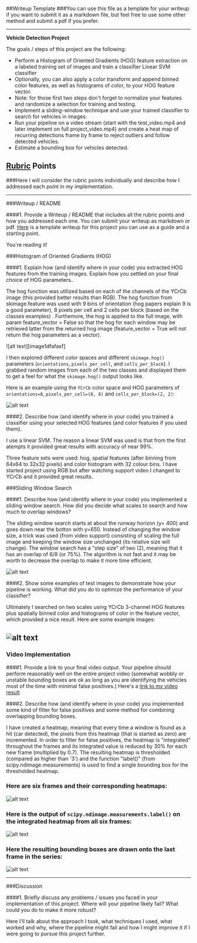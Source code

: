 ##Writeup Template
###You can use this file as a template for your writeup if you want to submit it as a markdown file, but feel free to use some other method and submit a pdf if you prefer.

---

**Vehicle Detection Project**

The goals / steps of this project are the following:

* Perform a Histogram of Oriented Gradients (HOG) feature extraction on a labeled training set of images and train a classifier Linear SVM classifier
* Optionally, you can also apply a color transform and append binned color features, as well as histograms of color, to your HOG feature vector. 
* Note: for those first two steps don't forget to normalize your features and randomize a selection for training and testing.
* Implement a sliding-window technique and use your trained classifier to search for vehicles in images.
* Run your pipeline on a video stream (start with the test_video.mp4 and later implement on full project_video.mp4) and create a heat map of recurring detections frame by frame to reject outliers and follow detected vehicles.
* Estimate a bounding box for vehicles detected.

[//]: # (Image References)
[image1]: ./examples/car_not_car.png
[image2]: ./examples/HOG_example.jpg
[image3]: ./examples/sliding_windows.jpg
[image4]: ./examples/sliding_window.jpg
[image5]: ./examples/bboxes_and_heat.png
[image6]: ./examples/labels_map.png
[image7]: ./examples/output_bboxes.png
[video1]: ./project_video.mp4

## [Rubric](https://review.udacity.com/#!/rubrics/513/view) Points
###Here I will consider the rubric points individually and describe how I addressed each point in my implementation.  

---
###Writeup / README

####1. Provide a Writeup / README that includes all the rubric points and how you addressed each one.  You can submit your writeup as markdown or pdf.  [Here](https://github.com/udacity/CarND-Vehicle-Detection/blob/master/writeup_template.md) is a template writeup for this project you can use as a guide and a starting point.  

You're reading it!
		
###Histogram of Oriented Gradients (HOG)

####1. Explain how (and identify where in your code) you extracted HOG features from the training images. Explain how you settled on your final choice of HOG parameters..

The hog function was utilized based on each of the channels of the YCrCb image (this provided better results than RGB). The hog function from 
skimage.feature was used with 9 bins of orientation (hog papers explain 9 is a good parameter), 8 pixels per cell and 2 cells per block (based on the classes examples) . Furthemore, the hog is applied to the full image, 
with param feature_vector = False so that the hog for each window may be retrieved latter from the returned hog image (feature_vector = True will not return the hog parameters as a vector).

![alt text][image1dfafasf]

I then explored different color spaces and different `skimage.hog()` parameters (`orientations`, `pixels_per_cell`, and `cells_per_block`).  I grabbed random images from each of the two classes and displayed them to get a feel for what the `skimage.hog()` output looks like.

Here is an example using the `YCrCb` color space and HOG parameters of `orientations=8`, `pixels_per_cell=(8, 8)` and `cells_per_block=(2, 2)`:


![alt text][image2]

####2. Describe how (and identify where in your code) you trained a classifier using your selected HOG features (and color features if you used them).

I use a linear SVM. The reason a linear SVM was used is that from the first atempts it provided great results with accuracy of near 99%. 

Three feature sets were used: hog, spatial features (after binning from 64x64 to 32x32 pixels) and color histogram with 32 colour bins. I have started project using
RGB but after watching support video I changed to YCrCb and it provided great results.

###Sliding Window Search

####1. Describe how (and identify where in your code) you implemented a sliding window search.  How did you decide what scales to search and how much to overlap windows?

The sliding window search starts at about the runway horizon (y= 400) and goes down near the botton with y=650. Instead of changing the window size, a trick was used (from video support)
consisting of scaling the full image and  keeping the window size unchanged (its relative size will change). The window search has a "step size" of two (2), meaning that it has an overlap of 6/8 (or 75%). 
The algorithm is not fast and it may be worth to decrease the overlap to make it more time efficient. 

![alt text][image3]

####2. Show some examples of test images to demonstrate how your pipeline is working.  What did you do to optimize the performance of your classifier?

Ultimately I searched on two scales using YCrCb 3-channel HOG features plus spatially binned color and histograms of color in the feature vector, which provided a nice result.  Here are some example images:

![alt text][image4]
---

### Video Implementation

####1. Provide a link to your final video output.  Your pipeline should perform reasonably well on the entire project video (somewhat wobbly or unstable bounding boxes are ok as long as you are identifying the vehicles most of the time with minimal false positives.)
Here's a [link to my video result](./project_video.mp4)


####2. Describe how (and identify where in your code) you implemented some kind of filter for false positives and some method for combining overlapping bounding boxes.

I have created a heatmap, meaning that every time a window is found as a hit (car detected), the pixels from this heatmap (that is started as zero) are incremented.
In order to filter for false positives, the heatmap is "integrated" throughout the frames and its integrated value is reduced by 30% for each new frame (multiplied by 0.7). 
The resulting heatmap is thresholded (compared as higher than '3') and the function "label()" (from scipy.ndimage.measurements) is used to find a single bounding box for 
the thresholded heatmap.


### Here are six frames and their corresponding heatmaps:

![alt text][image5]

### Here is the output of `scipy.ndimage.measurements.label()` on the integrated heatmap from all six frames:
![alt text][image6]

### Here the resulting bounding boxes are drawn onto the last frame in the series:
![alt text][image7]



---

###Discussion

####1. Briefly discuss any problems / issues you faced in your implementation of this project.  Where will your pipeline likely fail?  What could you do to make it more robust?

Here I'll talk about the approach I took, what techniques I used, what worked and why, where the pipeline might fail and how I might improve it if I were going to pursue this project further.  

